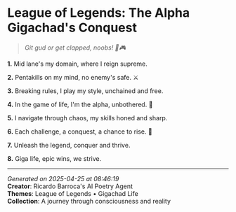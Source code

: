 # League of Legends: The Alpha Gigachad's Conquest

> *Git gud or get clapped, noobs! 💪🎮*

**1.** Mid lane's my domain, where I reign supreme.


**2.** Pentakills on my mind, no enemy's safe. ⚔️


**3.** Breaking rules, I play my style, unchained and free.


**4.** In the game of life, I'm the alpha, unbothered. 💪


**5.** I navigate through chaos, my skills honed and sharp.


**6.** Each challenge, a conquest, a chance to rise. 🌟


**7.** Unleash the legend, conquer and thrive.


**8.** Giga life, epic wins, we strive.



---

*Generated on 2025-04-25 at 08:46:19*  
**Creator**: Ricardo Barroca's AI Poetry Agent  
**Themes**: League of Legends • Gigachad Life  
**Collection**: A journey through consciousness and reality